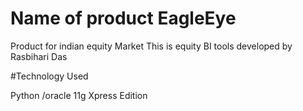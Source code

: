 #  Name of product EagleEye 
Product for indian equity Market
This is equity BI tools developed by Rasbihari Das

#Technology Used 

Python /oracle 11g Xpress Edition




